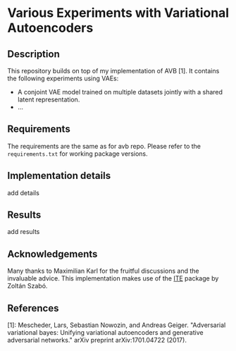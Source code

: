 Various Experiments with Variational Autoencoders 
=========

## Description

This repository builds on top of my implementation of AVB [1]. It contains the following experiments using VAEs:
 * A conjoint VAE model trained on multiple datasets jointly with a shared latent representation.
 * ...
 
## Requirements

The requirements are the same as for avb repo. Please refer to the `requirements.txt` for working package versions.

## Implementation details

add details

## Results

add results 

## Acknowledgements
Many thanks to Maximilian Karl for the fruitful discussions and the invaluable advice.
This implementation makes use of the [ITE](https://bitbucket.org/szzoli/ite/) package by Zoltán Szabó.

## References
[1]: 
Mescheder, Lars, Sebastian Nowozin, and Andreas Geiger. 
"Adversarial variational bayes: Unifying variational autoencoders and generative adversarial networks." 
arXiv preprint arXiv:1701.04722 (2017).
